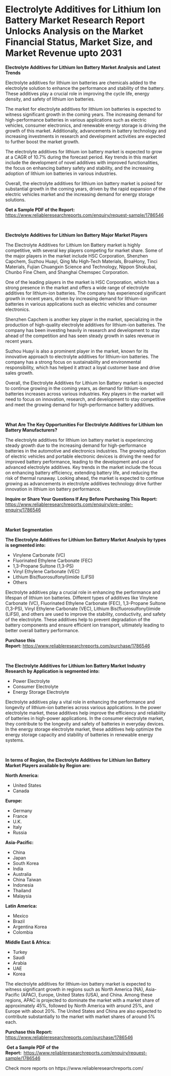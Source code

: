 <p><h1>Electrolyte Additives for Lithium Ion Battery Market Research Report Unlocks Analysis on the Market Financial Status, Market Size, and Market Revenue upto 2031</h1></p><p><strong>Electrolyte Additives for Lithium Ion Battery Market Analysis and Latest Trends</strong></p>
<p><p>Electrolyte additives for lithium ion batteries are chemicals added to the electrolyte solution to enhance the performance and stability of the battery. These additives play a crucial role in improving the cycle life, energy density, and safety of lithium ion batteries.</p><p>The market for electrolyte additives for lithium ion batteries is expected to witness significant growth in the coming years. The increasing demand for high-performance batteries in various applications such as electric vehicles, consumer electronics, and renewable energy storage is driving the growth of this market. Additionally, advancements in battery technology and increasing investments in research and development activities are expected to further boost the market growth.</p><p>The electrolyte additives for lithium ion battery market is expected to grow at a CAGR of 10.7% during the forecast period. Key trends in this market include the development of novel additives with improved functionalities, the focus on enhancing battery safety and stability, and the increasing adoption of lithium ion batteries in various industries.</p><p>Overall, the electrolyte additives for lithium ion battery market is poised for substantial growth in the coming years, driven by the rapid expansion of the electric vehicles market and the increasing demand for energy storage solutions.</p></p>
<p><strong>Get a Sample PDF of the Report:&nbsp;</strong> <a href="https://www.reliableresearchreports.com/enquiry/request-sample/1786546">https://www.reliableresearchreports.com/enquiry/request-sample/1786546</a></p>
<p>&nbsp;</p>
<p><strong>Electrolyte Additives for Lithium Ion Battery Major Market Players</strong></p>
<p><p>The Electrolyte Additives for Lithium Ion Battery market is highly competitive, with several key players competing for market share. Some of the major players in the market include HSC Corporation, Shenzhen Capchem, Suzhou Huayi, Qing Mu High-Tech Materials, BroaHony, Tinci Materials, Fujian Chuangxin Science and Technology, Nippon Shokubai, Chunbo Fine Chem, and Shanghai Chemspec Corporation.</p><p>One of the leading players in the market is HSC Corporation, which has a strong presence in the market and offers a wide range of electrolyte additives for lithium-ion batteries. The company has experienced significant growth in recent years, driven by increasing demand for lithium-ion batteries in various applications such as electric vehicles and consumer electronics.</p><p>Shenzhen Capchem is another key player in the market, specializing in the production of high-quality electrolyte additives for lithium-ion batteries. The company has been investing heavily in research and development to stay ahead of the competition and has seen steady growth in sales revenue in recent years.</p><p>Suzhou Huayi is also a prominent player in the market, known for its innovative approach to electrolyte additives for lithium-ion batteries. The company has a strong focus on sustainability and environmental responsibility, which has helped it attract a loyal customer base and drive sales growth.</p><p>Overall, the Electrolyte Additives for Lithium Ion Battery market is expected to continue growing in the coming years, as demand for lithium-ion batteries increases across various industries. Key players in the market will need to focus on innovation, research, and development to stay competitive and meet the growing demand for high-performance battery additives.</p></p>
<p>&nbsp;</p>
<p><strong>What Are The Key Opportunities For Electrolyte Additives for Lithium Ion Battery Manufacturers?</strong></p>
<p><p>The electrolyte additives for lithium ion battery market is experiencing steady growth due to the increasing demand for high-performance batteries in the automotive and electronics industries. The growing adoption of electric vehicles and portable electronic devices is driving the need for improved battery performance, leading to the development and use of advanced electrolyte additives. Key trends in the market include the focus on enhancing battery efficiency, extending battery life, and reducing the risk of thermal runaway. Looking ahead, the market is expected to continue growing as advancements in electrolyte additives technology drive further innovation in lithium ion battery performance.</p></p>
<p><strong>Inquire or Share Your Questions If Any Before Purchasing This Report:</strong> <a href="https://www.reliableresearchreports.com/enquiry/pre-order-enquiry/1786546">https://www.reliableresearchreports.com/enquiry/pre-order-enquiry/1786546</a></p>
<p>&nbsp;</p>
<p><strong>Market Segmentation</strong></p>
<p><strong>The Electrolyte Additives for Lithium Ion Battery Market Analysis by types is segmented into:</strong></p>
<p><ul><li>Vinylene Carbonate (VC)</li><li>Fluorinated Ethylene Carbonate (FEC)</li><li>1,3-Propane Sultone (1,3-PS)</li><li>Vinyl Ethylene Carbonate (VEC)</li><li>Lithium Bis(fluorosulfonyl)imide (LiFSI)</li><li>Others</li></ul></p>
<p><p>Electrolyte additives play a crucial role in enhancing the performance and lifespan of lithium ion batteries. Different types of additives like Vinylene Carbonate (VC), Fluorinated Ethylene Carbonate (FEC), 1,3-Propane Sultone (1,3-PS), Vinyl Ethylene Carbonate (VEC), Lithium Bis(fluorosulfonyl)imide (LiFSI), and others are used to improve the stability, conductivity, and safety of the electrolyte. These additives help to prevent degradation of the battery components and ensure efficient ion transport, ultimately leading to better overall battery performance.</p></p>
<p><strong>Purchase this Report:&nbsp;</strong><a href="https://www.reliableresearchreports.com/purchase/1786546">https://www.reliableresearchreports.com/purchase/1786546</a></p>
<p>&nbsp;</p>
<p><strong>The Electrolyte Additives for Lithium Ion Battery Market Industry Research by Application is segmented into:</strong></p>
<p><ul><li>Power Electrolyte</li><li>Consumer Electrolyte</li><li>Energy Storage Electrolyte</li></ul></p>
<p><p>Electrolyte additives play a vital role in enhancing the performance and longevity of lithium-ion batteries across various applications. In the power electrolyte market, these additives help improve the efficiency and reliability of batteries in high-power applications. In the consumer electrolyte market, they contribute to the longevity and safety of batteries in everyday devices. In the energy storage electrolyte market, these additives help optimize the energy storage capacity and stability of batteries in renewable energy systems.</p></p>
<p>&nbsp;</p>
<p><strong>In terms of Region, the Electrolyte Additives for Lithium Ion Battery Market Players available by Region are:</strong></p>
<p>
    <p> <strong> North America: </strong>
        <ul>
            <li>United States</li>
            <li>Canada</li>
        </ul>
        </p> 
    <p> <strong> Europe: </strong>
        <ul>
            <li>Germany</li>
            <li>France</li>
            <li>U.K.</li>
            <li>Italy</li>
            <li>Russia</li>
        </ul>
        </p> 
    <p> <strong> Asia-Pacific: </strong>
        <ul>
            <li>China</li>
            <li>Japan</li>
            <li>South Korea</li>
            <li>India</li>
            <li>Australia</li>
            <li>China Taiwan</li>
            <li>Indonesia</li>
            <li>Thailand</li>
            <li>Malaysia</li>
        </ul>
        </p> 
    <p> <strong> Latin America: </strong>
        <ul>
            <li>Mexico</li>
            <li>Brazil</li>
            <li>Argentina Korea</li>
            <li>Colombia</li>
        </ul>
        </p> 
    <p> <strong> Middle East & Africa: </strong>
        <ul>
            <li>Turkey</li>
            <li>Saudi</li>
            <li>Arabia</li>
            <li>UAE</li>
            <li>Korea</li>
        </ul>
    </p>
    </p>
<p><p>The electrolyte additives for lithium-ion battery market is expected to witness significant growth in regions such as North America (NA), Asia-Pacific (APAC), Europe, United States (USA), and China. Among these regions, APAC is projected to dominate the market with a market share of approximately 45%, followed by North America with around 25%, and Europe with about 20%. The United States and China are also expected to contribute substantially to the market with market shares of around 5% each.</p></p>
<p><strong>Purchase this Report: </strong><a href="https://www.reliableresearchreports.com/purchase/1786546">https://www.reliableresearchreports.com/purchase/1786546</a></p>
<p>&nbsp;<strong>Get a Sample PDF of the Report:&nbsp;&nbsp;</strong><a href="https://www.reliableresearchreports.com/enquiry/request-sample/1786546">https://www.reliableresearchreports.com/enquiry/request-sample/1786546</a></p>
<p><strong></strong></p>
<p>Check more reports on https://www.reliableresearchreports.com/</p>